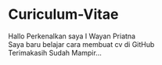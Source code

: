 # Curiculum-Vitae

Hallo Perkenalkan saya I Wayan Priatna  
Saya baru belajar cara membuat cv di GitHub  
Terimakasih Sudah Mampir...
